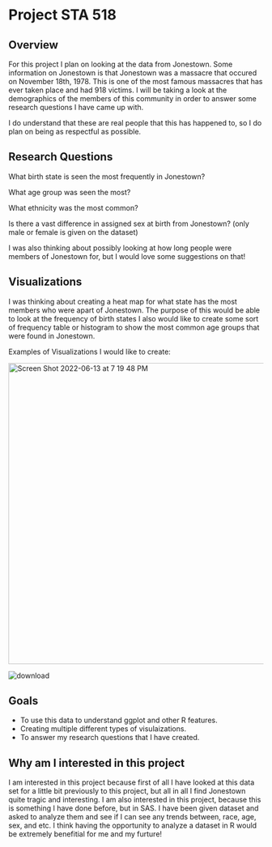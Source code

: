 # Project STA 518
## Overview
For this project I plan on looking at the data from Jonestown. Some information on Jonestown is that Jonestown was a massacre that occured on November 18th, 1978. This is one of the most famous massacres that has ever taken place and had 918 victims. I will be taking a look at the demographics of the members of this community in order to answer some research questions I have came up with. 

I do understand that these are real people that this has happened to, so I do plan on being as respectful as possible.


## Research Questions
What birth state is seen the most frequently in Jonestown?

What age group was seen the most?

What ethnicity was the most common?

Is there a vast difference in assigned sex at birth from Jonestown? (only male or female is given on the dataset)

I was also thinking about possibly looking at how long people were members of Jonestown for, but I would love some suggestions on that!

## Visualizations
I was thinking about creating a heat map for what state has the most members who were apart of Jonestown. The purpose of this would be able to look at the frequency of birth states
I also would like to create some sort of frequency table or histogram to show the most common age groups that were found in Jonestown.

Examples of Visualizations I would like to create:

<img width="595" alt="Screen Shot 2022-06-13 at 7 19 48 PM" src="https://user-images.githubusercontent.com/105237447/173462924-11770b49-2bce-4d75-8ad2-b58ba0f8428e.png">

![download](https://user-images.githubusercontent.com/105237447/173463360-c2eb8dfb-e4e8-4b13-8456-e6659e47ef3f.png)


## Goals
- To use this data to understand ggplot and other R features. 
- Creating multiple different types of visulaizations.
- To answer my research questions that I have created. 

## Why am I interested in this project
I am interested in this project because first of all I have looked at this data set for a little bit previously to this project, but all in all I find Jonestown quite tragic and interesting. I am also interested in this project, because this is something I have done before, but in SAS. I have been given dataset and asked to analyze them and see if I can see any trends between, race, age, sex, and etc. I think having the opportunity to analyze a dataset in R would be extremely benefitial for me and my furture!
